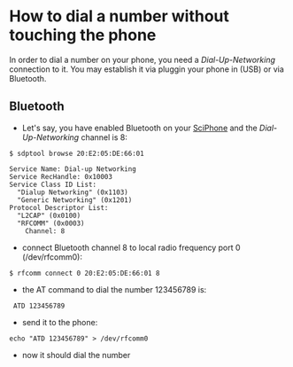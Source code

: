 # How to dial a number without touching the phone #

In order to dial a number on your phone,
you need a _Dial-Up-Networking_ connection to it.
You may establish it via pluggin your phone in (USB) or via Bluetooth.

## Bluetooth ##

  * Let's say, you have enabled Bluetooth on your [SciPhone](SciPhone_i68plus.md) and the _Dial-Up-Networking_ channel is 8:
```
$ sdptool browse 20:E2:05:DE:66:01

Service Name: Dial-up Networking
Service RecHandle: 0x10003
Service Class ID List:
  "Dialup Networking" (0x1103)
  "Generic Networking" (0x1201)
Protocol Descriptor List:
  "L2CAP" (0x0100)
  "RFCOMM" (0x0003)
    Channel: 8
```
  * connect Bluetooth channel 8 to local radio frequency port 0 (/dev/rfcomm0):
```
$ rfcomm connect 0 20:E2:05:DE:66:01 8
```
  * the AT command to dial the number 123456789 is:
```
 ATD 123456789
```
  * send it to the phone:
```
echo "ATD 123456789" > /dev/rfcomm0
```
  * now it should dial the number
